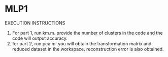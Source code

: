 # MLP1
EXECUTION INSTRUCTIONS

1) For part 1, run km.m. provide the number of clusters in the code and the code will output accuracy.
2) for part 2, run pca.m .you will obtain the transformation matrix and reduced dataset in the workspace. reconstruction error is also obtained.
